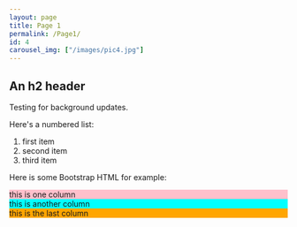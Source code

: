 ```yaml
---
layout: page
title: Page 1
permalink: /Page1/
id: 4
carousel_img: ["/images/pic4.jpg"]
---
```


## An h2 header

Testing for background updates.

Here's a numbered list:

 1. first item
 2. second item
 3. third item

Here is some Bootstrap HTML for example:

<div class="container">
<div class="row">
<div class="col-md-4" style="background: pink;">this is one column</div>
<div class="col-md-4" style="background: aqua;">this is another column</div>
<div class="col-md-4" style="background: orange;">this is the last column</div>
</div>
</div>

